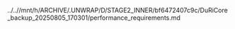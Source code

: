 ../..//mnt/h/ARCHIVE/.UNWRAP/D/STAGE2_INNER/bf6472407c9c/DuRiCore_backup_20250805_170301/performance_requirements.md